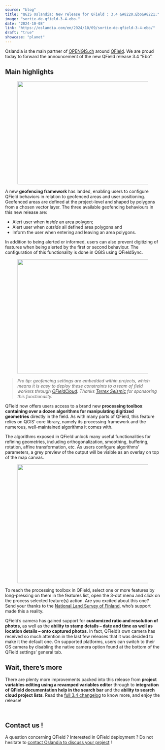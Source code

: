 ```yaml
---
source: "blog"
title: "QGIS Oslandia: New release for QField : 3.4 &#8220;Ebo&#8221;"
image: "sortie-de-qfield-3-4-ebo."
date: "2024-10-08"
link: "https://oslandia.com/en/2024/10/09/sortie-de-qfield-3-4-ebo/"
draft: "true"
showcase: "planet"
---
```


<p>Oslandia is the main partner of <a href="https://opengis.ch">OPENGIS.ch</a> around <a href="https://qfield.org">QField</a>. We are proud today to forward the announcement of the new QField release 3.4 &#8220;Ebo&#8221;.</p>
<h2 class="wp-block-heading">Main highlights</h2>
<figure class="wp-block-image size-large"><img alt="" class="wp-image-15064 aligncenter" height="335" src="https://i0.wp.com/www.opengis.ch/wp-content/uploads/2024/10/34.png?resize=750%2C458&amp;ssl=1" tabindex="0" width="549" /></figure>
<p>A new <strong>geofencing framework</strong> has landed, enabling users to configure QField behaviors in relation to geofenced areas and user positioning. Geofenced areas are defined at the project-level and shaped by polygons from a chosen vector layer. The three available geofencing behaviours in this new release are:</p>
<ul class="wp-block-list">
<li>Alert user when <em>inside</em> an area polygon;</li>
<li>Alert user when <em>outside</em> all defined area polygons and</li>
<li>Inform the user when entering and leaving an area polygons.</li>
</ul>
<p>In addition to being alerted or informed, users can also prevent digitizing of features when being alerted by the first or second behaviour. The configuration of this functionality is done in QGIS using QFieldSync.</p>
<figure class="wp-block-image size-full"><img alt="" class="wp-image-15065 aligncenter" height="372" src="https://i0.wp.com/www.opengis.ch/wp-content/uploads/2024/10/geofencing_settings.png?resize=750%2C497&amp;ssl=1" tabindex="0" width="561" /></figure>
<blockquote class="wp-block-quote is-layout-flow wp-block-quote-is-layout-flow"><p><em><span style="margin: 0px; padding: 0px;">Pro tip: geofencing settings are embedded within projects, which means it is easy to deploy these constraints to a team of field workers through <a href="https://qfield.cloud/" rel="noopener" target="_blank">QFieldCloud</a>. Thanks <a href="https://www.terrexseismic.com/" rel="noopener" target="_blank">Terrex Seismic</a> for sponsoring</span> this functionality.</em></p></blockquote>
<p>QField now offers users access to a brand new <strong>processing toolbox containing over a dozen algorithms </strong><span style="margin: 0px; padding: 0px;"><strong>for manipulating digitized geometries</strong> directly </span>in the field. As with many parts of QField, this feature relies on QGIS’ core library, namely its processing framework and the numerous, well-maintained algorithms it comes with.</p>
<p>The algorithms exposed in QField unlock many useful functionalities for refining geometries, including orthogonalization, smoothing, buffering, rotation, affine transformation, etc. As users configure algorithms’ parameters, a grey preview of the output will be visible as an overlay on top of the map canvas.</p>
<figure class="wp-block-image size-full"><img alt="" class="wp-image-15066 aligncenter" height="386" src="https://i0.wp.com/www.opengis.ch/wp-content/uploads/2024/10/ortho_alg.png?resize=750%2C386&amp;ssl=1" tabindex="0" width="750" /></figure>
<p>To reach the processing toolbox in QField, select one or more features by long-pressing on them in the features list, open the 3-dot menu and click on the process selected feature(s) action. Are you excited about this one? Send your thanks to the <a href="https://www.maanmittauslaitos.fi/">National Land Survey of Finland</a>, who’s support made this a reality.</p>
<p>QField’s camera has gained support for <strong>customized ratio and resolution of photos</strong>, as well as the <strong>ability to stamp details – date and time as well as location details – onto captured photos</strong>. In fact, QField’s own camera has received so much attention in the last few releases that it was decided to make it the default one. On supported platforms, users can switch to their OS camera by disabling the native camera option found at the bottom of the QField settings’ general tab.</p>
<h2 class="wp-block-heading">Wait, there’s more</h2>
<p>There are plenty more improvements packed into this release from <strong>project variables editing using a revamped variables editor</strong> through to <strong>integration of QField documentation help in the search bar</strong> and the <strong>ability to search cloud project lists</strong>. Read the <a href="https://github.com/opengisch/QField/releases/tag/v3.4.0">full 3.4 changelog</a> to know more, and enjoy the release!</p>
<p>&nbsp;</p>
<h2>Contact us !</h2>
<p>A question concerning QField ? Interested in QField deployment ? Do not hesitate to <a href="mailto://infos+qfield@oslandia.com">contact Oslandia to discuss your project</a> !</p>
<p>&nbsp;</p>

